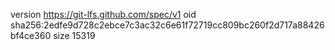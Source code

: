 version https://git-lfs.github.com/spec/v1
oid sha256:2edfe9d728c2ebce7c3ac32c6e61f72719cc809bc260f2d717a88426bf4ce360
size 15319
